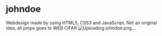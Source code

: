 # johndoe
Webdesign made by using HTML5, CSS3 and JavaScript. 
Not an original idea, all props goes to WEB CIFAR
![Uploading johndoe.png…]()
